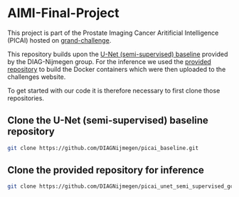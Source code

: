 # AIMI-Final-Project

This project is part of the Prostate Imaging Cancer Aritificial Intelligence (PICAI) hosted on [grand-challenge](https://pi-cai.grand-challenge.org/).

This repository builds upon the [U-Net (semi-supervised) baseline](https://github.com/DIAGNijmegen/picai_baseline/) provided by the DIAG-Nijmegen group. For the inference we used the [provided repository](https://github.com/DIAGNijmegen/picai_unet_semi_supervised_gc_algorithm) to build the Docker containers which were then uploaded to the challenges website.

To get started with our code it is therefore necessary to first clone those repositories.

## Clone the U-Net (semi-supervised) baseline repository
```bash
git clone https://github.com/DIAGNijmegen/picai_baseline.git
```

## Clone the provided repository for inference
```bash
git clone https://github.com/DIAGNijmegen/picai_unet_semi_supervised_gc_algorithm.git
```
